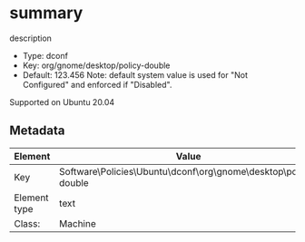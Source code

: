 # summary

description

- Type: dconf
- Key: org/gnome/desktop/policy-double
- Default: 123.456
Note: default system value is used for "Not Configured" and enforced if "Disabled".

Supported on Ubuntu 20.04



## Metadata

| Element      | Value            |
| ---          | ---              |
| Key          | Software\Policies\Ubuntu\dconf\org\gnome\desktop\policy-double         |
| Element type | text |
| Class:       | Machine       |
